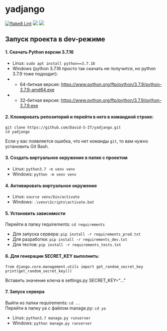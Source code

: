 # yadjango

[![flake8 Lint](https://github.com/David-S-IT/yadjango/actions/workflows/%20py-actions.yml/badge.svg)](https://github.com/David-S-IT/yadjango/actions/workflows/%20py-actions.yml)
![](https://img.shields.io/badge/django-3.2-green)
![](https://img.shields.io/badge/python-3.7-brightgreen)

## Запуск проекта в dev-режиме
#### 1. Скачать Python версии 3.7.16
- Linux: ```sudo apt install python==3.7.16``` 
- Windows (python 3.7.16 просто так скачать не получится, но python 3.7.9 тоже подходит):
- - 64-битная версия:
https://www.python.org/ftp/python/3.7.9/python-3.7.9-amd64.exe
- - 32-битная версия:
https://www.python.org/ftp/python/3.7.9/python-3.7.9.exe
#### 2. Клонировать репозиторий и перейти в него в командной строке:
```
git clone https://github.com/David-S-IT/yadjango.git
cd yadjango
```
Если у вас появляется ошибка, что нет команды ```git```, то вам нужно установить Git Bash.
#### 3. Cоздать виртуальное окружение в папке с проектом
- Linux: ```python3.7 -m venv venv```
- Windows: ```python -m venv venv```
#### 4. Активировать виртуальное окружение
- Linux:
```source venv/bin/activate```
- Windows:
```.\venv\Scripts\activate.bat```
#### 5. Установить зависимости
Перейти в папку requirements: ```cd requirements```
- Для запуска сервера: ```pip install -r requirements_prod.txt```
- Для разработки: ```pip install -r requirements_dev.txt```
- Для тестов: ```pip install -r requirements_tests.txt```
#### 6. Для генерации SECRET_KEY выполнить:
```
from django.core.management.utils import get_random_secret_key
print(get_random_secret_key())
```
Вставить значение ключа в settings.py  SECRET_KEY="..."
#### 7. Запуск сервера
Выйти из папки requirements: ```cd ..```  
Перейти в папку ya с файлом manage.py: ```cd ya```
- Linux: ```python3.7 manage.py runserver```
- Windows: ```python manage.py runserver```